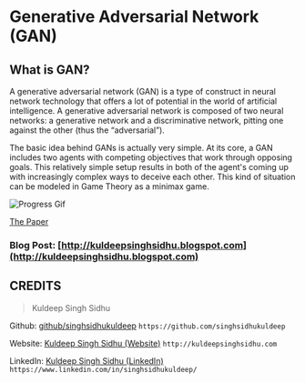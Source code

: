 # Generative Adversarial Network (GAN)

## What is GAN?

A generative adversarial network (GAN) is a type of construct in neural network technology that offers a lot of potential in the world of artificial intelligence. A generative adversarial network is composed of two neural networks: a generative network and a discriminative network, pitting one against the other (thus the “adversarial”).

The basic idea behind GANs is actually very simple. At its core, a GAN includes two agents with competing objectives that work through opposing goals. This relatively simple setup results in both of the agent's coming up with increasingly complex ways to deceive each other. This kind of situation can be modeled in Game Theory as a minimax game.

![Progress Gif](https://github.com/singhsidhukuldeep/Generative-Adversarial-Network-GAN/blob/master/Keras/progress.gif)

[The Paper](https://arxiv.org/pdf/1406.2661.pdf)

### Blog Post: [http://kuldeepsinghsidhu.blogspot.com](http://kuldeepsinghsidhu.blogspot.com)

## CREDITS

>Kuldeep Singh Sidhu

Github: [github/singhsidhukuldeep](https://github.com/singhsidhukuldeep)
`https://github.com/singhsidhukuldeep`

Website: [Kuldeep Singh Sidhu (Website)](http://kuldeepsinghsidhu.com)
`http://kuldeepsinghsidhu.com`

LinkedIn: [Kuldeep Singh Sidhu (LinkedIn)](https://www.linkedin.com/in/singhsidhukuldeep/)
`https://www.linkedin.com/in/singhsidhukuldeep/`
